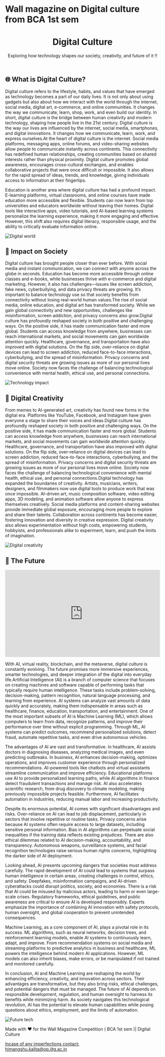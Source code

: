 # Wall magazine on Digital culture from BCA 1st sem
<!DOCTYPE html><html lang="en">
<head>
  <meta charset="UTF-8" />
<body>
  <header>
    <h1>Digital Culture</h1>
    <p>Exploring how technology shapes our society, creativity, and future of it !!</p>
  </header>  <section>
    <h2>🌐 What is Digital Culture?</h2>
    <p>
     Digital culture refers to the lifestyle, habits, and values that have emerged as technology becomes a part of our daily lives. It is not only about using gadgets but also about how we interact with the world through the internet, social media, digital art, e-commerce, and online communities. It changes the way we communicate, learn, shop, work, and even build our identity. In short, digital culture is the bridge between human creativity and modern technology, shaping how people live in the 21st century. Digital culture is the way our lives are influenced by the internet, social media, smartphones,
      and digital innovations. It changes how we communicate, learn, work, and express ourselves.At the heart of digital culture is the internet. Social media platforms, messaging apps, online forums, and video-sharing websites allow people to communicate instantly across continents. This connectivity has redefined human relationships, creating communities based on shared interests rather than physical proximity. Digital culture promotes global awareness, encourages cross-cultural exchanges, and enables collaborative projects that were once difficult or impossible. It also allows for the rapid spread of ideas, trends, and knowledge, giving individuals access to information at their fingertips.

Education is another area where digital culture has had a profound impact. E-learning platforms, virtual classrooms, and online courses have made education more accessible and flexible. Students can now learn from top universities and educators worldwide without leaving their homes. Digital tools like interactive apps, video tutorials, and AI-based learning systems personalize the learning experience, making it more engaging and effective. However, this shift also requires digital literacy, responsible usage, and the ability to critically evaluate information online.
    </p>
    <img src="https://images.unsplash.com/photo-1518770660439-4636190af475" alt="Digital world" />
  </section>  <section>
    <h2>📱 Impact on Society</h2>
    <p>
    Digital culture has brought people closer than ever before. With social media and instant communication, we can connect with anyone across the globe in seconds. Education has become more accessible through online classes and e-books, while businesses thrive with e-commerce and digital marketing. However, it also has challenges—issues like screen addiction, fake news, cyberbullying, and data privacy threats are growing. It’s important to balance technology use so that society benefits from connectivity without losing real-world human values.The rise of social media, online education, and digital art has transformed society. While we gain
      global connectivity and new opportunities, challenges like misinformation, screen addiction, and privacy
      concerns also grow.Digital culture has profoundly reshaped society in both positive and challenging ways. On the positive side, it has made communication faster and more global. Students can access knowledge from anywhere, businesses can reach international markets, and social movements can gain worldwide attention quickly. Healthcare, governance, and transportation have also improved with digital solutions. On the flip side, over-reliance on digital devices can lead to screen addiction, reduced face-to-face interactions, cyberbullying, and the spread of misinformation. Privacy concerns and digital security threats are growing issues as more of our personal lives move online. Society now faces the challenge of balancing technological convenience with mental health, ethical use, and personal connections.
    </p>
    <img src="https://images.unsplash.com/photo-1498050108023-c5249f4df085" alt="Technology impact" />
  </section>  <section>
    <h2>🎨 Digital Creativity</h2>
    <p>
      From memes to AI-generated art, creativity has found new forms in the digital era. Platforms like YouTube,
      Facebook, and Instagram have given everyone a stage to share their voices and ideas.Digital culture has profoundly reshaped society in both positive and challenging ways. On the positive side, it has made communication faster and more global. Students can access knowledge from anywhere, businesses can reach international markets, and social movements can gain worldwide attention quickly. Healthcare, governance, and transportation have also improved with digital solutions. On the flip side, over-reliance on digital devices can lead to screen addiction, reduced face-to-face interactions, cyberbullying, and the spread of misinformation. Privacy concerns and digital security threats are growing issues as more of our personal lives move online. Society now faces the challenge of balancing technological convenience with mental health, ethical use, and personal connections.Digital technology has expanded the boundaries of creativity. Artists, musicians, writers, designers, and filmmakers now use digital tools to produce work that was once impossible. AI-driven art, music composition software, video editing apps, 3D modeling, and animation software allow anyone to express themselves creatively. Social media platforms and content-sharing websites provide immediate global exposure, encouraging more people to explore and share their talents. Collaboration across continents has become easier, fostering innovation and diversity in creative expression. Digital creativity also allows experimentation without high costs, empowering students, hobbyists, and professionals alike to experiment, learn, and push the limits of imagination.
    </p>
    <img src="https://images.unsplash.com/photo-1504384308090-c894fdcc538d" alt="Digital creativity" />
  </section>  <section>
    <h2>🚀 The Future</h2>
 <!-- Responsive YouTube Video -->
<div style="position: relative; padding-bottom: 56.25%; height: 0; overflow: hidden; max-width: 100%;">
  <iframe
    src="https://www.youtube.com/embed/Fucnd9D35dg?autoplay=1&mute=1"
    style="position: absolute; top: 0; left: 0; width: 100%; height: 100%;"
    frameborder="0"
    allow="autoplay; encrypted-media; picture-in-picture"
    allowfullscreen
    title="YouTube video player">
  </iframe>
</div>
  <p>
      With AI, virtual reality, blockchain, and the metaverse, digital culture is constantly evolving.
      The future promises more immersive experiences, smarter technologies, and deeper integration of the
      digital into everyday life.Artificial Intelligence (AI) is a branch of computer science that focuses on creating machines and software capable of performing tasks that typically require human intelligence. These tasks include problem-solving, decision-making, pattern recognition, natural language processing, and learning from experience. AI systems can analyze vast amounts of data quickly and accurately, making them indispensable in areas such as healthcare, finance, education, transportation, and entertainment. One of the most important subsets of AI is Machine Learning (ML), which allows computers to learn from data, recognize patterns, and improve their performance over time without explicit programming. Through ML, AI systems can predict outcomes, recommend personalized solutions, detect fraud, automate repetitive tasks, and even drive autonomous vehicles.

The advantages of AI are vast and transformative. In healthcare, AI assists doctors in diagnosing diseases, analyzing medical images, and even predicting outbreaks. In business, AI enhances decision-making, optimizes operations, and improves customer experience through personalized recommendations. AI-powered tools like chatbots and virtual assistants streamline communication and improve efficiency. Educational platforms use AI to provide personalized learning paths, while AI algorithms in finance detect fraudulent transactions and manage risk. AI also accelerates scientific research, from drug discovery to climate modeling, making previously impossible projects feasible. Furthermore, AI facilitates automation in industries, reducing manual labor and increasing productivity.

Despite its enormous potential, AI comes with significant disadvantages and risks. Over-reliance on AI can lead to job displacement, particularly in sectors that involve repetitive or routine tasks. Privacy concerns arise because AI systems often require access to large datasets, including sensitive personal information. Bias in AI algorithms can perpetuate social inequalities if the training data reflects existing prejudices. There are also ethical dilemmas related to AI decision-making, accountability, and transparency. Autonomous weapons, surveillance systems, and facial recognition technologies raise serious human rights concerns, highlighting the darker side of AI deployment.

Looking ahead, AI presents upcoming dangers that societies must address carefully. The rapid development of AI could lead to systems that surpass human intelligence in certain areas, creating challenges in control, ethics, and safety. Deepfakes, misinformation campaigns, and AI-driven cyberattacks could disrupt politics, society, and economies. There is a risk that AI could be misused by malicious actors, leading to harm or even large-scale crises. Regulatory frameworks, ethical guidelines, and public awareness are critical to ensure AI is developed responsibly. Experts emphasize the importance of combining AI innovation with safety protocols, human oversight, and global cooperation to prevent unintended consequences.

Machine Learning, as a core component of AI, plays a pivotal role in its success. ML algorithms, such as neural networks, decision trees, and reinforcement learning models, enable AI systems to continuously learn, adapt, and improve. From recommendation systems on social media and streaming platforms to predictive analytics in business and healthcare, ML powers the intelligence behind modern AI applications. However, ML models can also inherit biases, make errors, or be manipulated if not trained and monitored carefully.

In conclusion, AI and Machine Learning are reshaping the world by enhancing efficiency, creativity, and innovation across sectors. Their advantages are transformative, but they also bring risks, ethical challenges, and potential dangers that must be managed. The future of AI depends on responsible development, regulation, and human oversight to harness its benefits while minimizing harm. As society navigates this technological revolution, AI has the potential to elevate human capabilities while posing questions about ethics, employment, and the limits of automation.
    </p>
    <img src="https://images.unsplash.com/photo-1677442136019-21780ecad995" alt="Future tech" />
  </section>  <footer>
    <p>Made with ❤️ for the Wall Magazine Competition ( BCA 1st sem )| Digital Culture</p>
<a href="mailto:himangshu.kalita@op.iitg.ac.in"> Incase of any imperfections contact: <br>
  himangshu.kalita@op.iitg.ac.in</a> 
</footer>
</body>
</html>
